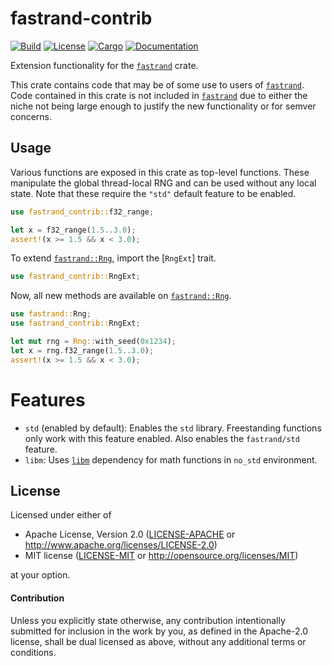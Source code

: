 # fastrand-contrib

[![Build](https://github.com/smol-rs/fastrand-contrib/workflows/CI/badge.svg)](
https://github.com/smol-rs/fastrand-contrib/actions)
[![License](https://img.shields.io/badge/license-Apache--2.0_OR_MIT-blue.svg)](
https://github.com/smol-rs/fastrand-contrib)
[![Cargo](https://img.shields.io/crates/v/fastrand-contrib.svg)](
https://crates.io/crates/fastrand-contrib)
[![Documentation](https://docs.rs/fastrand-contrib/badge.svg)](
https://docs.rs/fastrand-contrib)

Extension functionality for the [`fastrand`] crate.

This crate contains code that may be of some use to users of [`fastrand`]. Code contained in
this crate is not included in [`fastrand`] due to either the niche not being large enough to
justify the new functionality or for semver concerns.

## Usage

Various functions are exposed in this crate as top-level functions. These manipulate the global
thread-local RNG and can be used without any local state. Note that these require the `"std"`
default feature to be enabled.

```rust
use fastrand_contrib::f32_range;

let x = f32_range(1.5..3.0);
assert!(x >= 1.5 && x < 3.0);
```

To extend [`fastrand::Rng`], import the [`RngExt`] trait.

```rust
use fastrand_contrib::RngExt;
```

Now, all new methods are available on [`fastrand::Rng`].

```rust
use fastrand::Rng;
use fastrand_contrib::RngExt;

let mut rng = Rng::with_seed(0x1234);
let x = rng.f32_range(1.5..3.0);
assert!(x >= 1.5 && x < 3.0);
```

[`fastrand`]: https://crates.io/crates/fastrand
[`fastrand::Rng`]: https://docs.rs/fastrand/latest/fastrand/struct.Rng.html

# Features

- `std` (enabled by default): Enables the `std` library. Freestanding functions only work with this feature enabled. Also enables the `fastrand/std` feature.
- `libm`: Uses [`libm`](https://crates.io/crates/libm) dependency for math functions in `no_std` environment.

## License

Licensed under either of

 * Apache License, Version 2.0 ([LICENSE-APACHE](LICENSE-APACHE) or http://www.apache.org/licenses/LICENSE-2.0)
 * MIT license ([LICENSE-MIT](LICENSE-MIT) or http://opensource.org/licenses/MIT)

at your option.

#### Contribution

Unless you explicitly state otherwise, any contribution intentionally submitted
for inclusion in the work by you, as defined in the Apache-2.0 license, shall be
dual licensed as above, without any additional terms or conditions.
